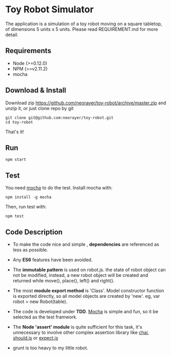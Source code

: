 Toy Robot Simulator
==================

The application is a simulation of a toy robot moving on a square tabletop, of dimensions 5 units x 5 units. Please read REQUIREMENT.md for more detail.

Requirements
------------
* Node (>=0.12.0)
* NPM (>=v2.11.2)
* mocha 

Download & Install
-------
Download zip https://github.com/neorayer/toy-robot/archive/master.zip and unzip it, or just clone repo by git

    git clone git@github.com:neorayer/toy-robot.git
    cd toy-robot
That's it!

Run
----
    npm start

Test
-------
You need [mocha] to do the test. Install mocha with: 

    npm install -g mocha

Then, run test with:

    npm test


Code Description
--------
* To make the code nice and simple , **dependencies** are referenced as less as possible.
* Any **ES6** features have been avoided.
* The **immutable pattern** is used on robot.js. the state of robot object can not be modified, instead, a new robot object will be created and returned while move(), place(), left() and right().
* The most **module export method** is 'Class'. Model constructor function is exported directly, so all model objects are created by 'new'. eg, var robot = new Robot(table).
* The code is developed under **TDD**. [Mocha] is simple and fun, so it be selected as the test framwork.
* The **Node 'assert' module** is quite sufficient for this task, it's unnecessary to involve other complex assertion library like [chai], [should.js] or [expect.js]
* grunt is too heavy to my little robot.

   [mocha]: <https://mochajs.org/>
   [chai]: <http://chaijs.com/>
   [should.js]: <https://github.com/shouldjs/should.js>
   [expect.js]: <https://github.com/LearnBoost/expect.js>
